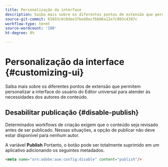 ```yaml
---
title: Personalização da interface
description: Saiba mais sobre os diferentes pontos de extensão que permitem personalizar a interface do usuário do Editor universal para atender às necessidades dos autores de conteúdo.
source-git-commit: 65893c0c0dee37bed8ecfbb06a12e7c093c4397c
workflow-type: tm+mt
source-wordcount: '100'
ht-degree: 0%

---
```



# Personalização da interface {#customizing-ui}

Saiba mais sobre os diferentes pontos de extensão que permitem personalizar a interface do usuário do Editor universal para atender às necessidades dos autores de conteúdo.

## Desabilitar publicação {#disable-publish}

Determinados workflows de criação exigem que o conteúdo seja revisado antes de ser publicado. Nessas situações, a opção de publicar não deve estar disponível para nenhum autor.

A variável **Publish** Portanto, o botão pode ser totalmente suprimido em um aplicativo adicionando os seguintes metadados.

```html
<meta name="urn:adobe:aue:config:disable" content="publish"/>
```
